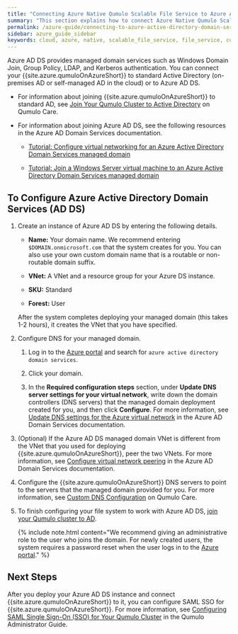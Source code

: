 ```yaml
---
title: "Connecting Azure Native Qumulo Scalable File Service to Azure Active Directory Domain Services"
summary: "This section explains how to connect Azure Native Qumulo Scalable File Service (SFS) to Azure Active Directory Domain Services (AD DS)."
permalink: /azure-guide/connecting-to-azure-active-directory-domain-services.html
sidebar: azure_guide_sidebar
keywords: cloud, azure, native, scalable_file_service, file_service, connecting, active_directory, ad, active_directory_domain_services
---
```


Azure AD DS provides managed domain services such as Windows Domain Join, Group Policy, LDAP, and Kerberos authentication. You can connect your {{site.azure.qumuloOnAzureShort}} to standard Active Directory (on-premises AD or self-managed AD in the cloud) or to Azure AD DS.

* For information about joining {{site.azure.qumuloOnAzureShort}} to standard AD, see [Join Your Qumulo Cluster to Active Directory](https://care.qumulo.com/hc/en-us/articles/115007276068) on Qumulo Care.

* For information about joining Azure AD DS, see the following resources in the Azure AD Domain Services documentation.

  * [Tutorial: Configure virtual networking for an Azure Active Directory Domain Services managed domain](https://learn.microsoft.com/en-us/azure/active-directory-domain-services/tutorial-configure-networking)

  * [Tutorial: Join a Windows Server virtual machine to an Azure Active Directory Domain Services managed domain](https://learn.microsoft.com/en-us/azure/active-directory-domain-services/join-windows-vm)

## To Configure Azure Active Directory Domain Services (AD DS)
1. Create an instance of Azure AD DS by entering the following details.

   * **Name:** Your domain name. We recommend entering `$DOMAIN.onmicrosoft.com` that the system creates for you. You can also use your own custom domain name that is a routable or non-routable domain suffix.

   * **VNet:** A VNet and a resource group for your Azure DS instance.

   * **SKU:** Standard

   * **Forest:** User

   After the system completes deploying your managed domain (this takes 1-2 hours), it creates the VNet that you have specified.
   
1. Configure DNS for your managed domain.

   1. Log in to the [Azure portal](https://azure.microsoft.com/en-us/) and search for `azure active directory domain services`.
   
   1. Click your domain.
   
   1. In the **Required configuration steps** section, under **Update DNS server settings for your virtual network**, write down the domain controllers (DNS servers) that the managed domain deployment created for you, and then click **Configure**. For more information, see [Update DNS settings for the Azure virtual network](https://learn.microsoft.com/en-us/azure/active-directory-domain-services/tutorial-create-instance#update-dns-settings-for-the-azure-virtual-network) in the Azure AD Domain Services documentation.

1. (Optional) If the Azure AD DS managed domain VNet is different from the VNet that you used for deploying {{site.azure.qumuloOnAzureShort}}, peer the two VNets. For more information, see [Configure virtual network peering](https://learn.microsoft.com/en-us/azure/active-directory-domain-services/tutorial-configure-networking#configure-virtual-network-peering) in the Azure AD Domain Services documentation.
   
1. Configure the {{site.azure.qumuloOnAzureShort}} DNS servers to point to the servers that the managed domain provided for you. For more information, see [Custom DNS Configuration](https://care.qumulo.com/hc/en-us/articles/360026611494) on Qumulo Care.
   
1. To finish configuring your file system to work with Azure AD DS, [join your Qumulo cluster to AD](https://care.qumulo.com/hc/en-us/articles/115007276068).

   {% include note.html content="We recommend giving an administrative role to the user who joins the domain. For newly created users, the system requires a password reset when the user logs in to the [Azure portal](https://azure.microsoft.com/en-us/)." %}

## Next Steps
After you deploy your Azure AD DS instance and connect {{site.azure.qumuloOnAzureShort}} to it, you can configure SAML SSO for {{site.azure.qumuloOnAzureShort}}. For more information, see [Configuring SAML Single Sign-On (SSO) for Your Qumulo Cluster](https://docs.qumulo.com/administrator-guide/getting-started-qumulo-core/configuring-saml-single-sign-on-sso.html) in the Qumulo Administrator Guide.
